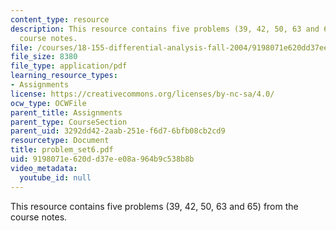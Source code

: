 ```yaml
---
content_type: resource
description: This resource contains five problems (39, 42, 50, 63 and 65) from the
  course notes.
file: /courses/18-155-differential-analysis-fall-2004/9198071e620dd37ee08a964b9c538b8b_problem_set6.pdf
file_size: 8380
file_type: application/pdf
learning_resource_types:
- Assignments
license: https://creativecommons.org/licenses/by-nc-sa/4.0/
ocw_type: OCWFile
parent_title: Assignments
parent_type: CourseSection
parent_uid: 3292dd42-2aab-251e-f6d7-6bfb08cb2cd9
resourcetype: Document
title: problem_set6.pdf
uid: 9198071e-620d-d37e-e08a-964b9c538b8b
video_metadata:
  youtube_id: null
---
```

This resource contains five problems (39, 42, 50, 63 and 65) from the course notes.